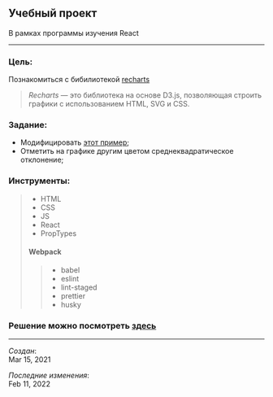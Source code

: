## Учебный проект

В рамках программы изучения React

---

### Цель:

Познакомиться с бибилиотекой [recharts](https://recharts.org/en-US/)

> _Recharts_ — это библиотека на основе D3.js, позволяющая строить графики с использованием HTML, SVG и CSS.

### Задание:

- Модифицировать [этот пример](http://recharts.org/en-US/examples);
- Отметить на графике другим цветом среднеквадратическое отклонение;

### Инструменты:

> - HTML
> - CSS
> - JS
> - React
> - PropTypes
>
> #### Webpack
>
> > - babel
> > - eslint
> > - lint-staged
> > - prettier
> > - husky

### Решение можно посмотреть [здесь](https://chart.vercel.app/)

---

_Создан_:  
 Mar 15, 2021

_Последние изменения_:  
 Feb 11, 2022
